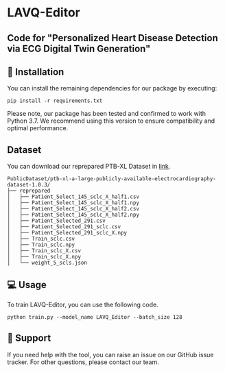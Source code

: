# LAVQ-Editor
## Code for "Personalized Heart Disease Detection via ECG Digital Twin Generation" 

## 🚀 Installation 

You can install the remaining dependencies for our package by executing:
```
pip install -r requirements.txt
```
Please note, our package has been tested and confirmed to work with Python 3.7. We recommend using this version to ensure compatibility and optimal performance.

## Dataset
You can download our reprepared PTB-XL Dataset in [link]().
```
PublicDataset/ptb-xl-a-large-publicly-available-electrocardiography-dataset-1.0.3/
├── reprepared
│   ├── Patient_Select_145_sclc_X_half1.csv
│   ├── Patient_Select_145_sclc_X_half1.npy
│   ├── Patient_Select_145_sclc_X_half2.csv
│   ├── Patient_Select_145_sclc_X_half2.npy
│   ├── Patient_Selected_291.csv
│   ├── Patient_Selected_291_sclc.csv
│   ├── Patient_Selected_291_sclc_X.npy
│   ├── Train_sclc.csv
│   ├── Train_sclc.npy
│   ├── Train_sclc_X.csv
│   ├── Train_sclc_X.npy
│   └── weight_5_scls.json
```


## 💻 Usage
To train LAVQ-Editor, you can use the following code.
```
python train.py --model_name LAVQ_Editor --batch_size 128 
```

## 💼 Support
If you need help with the tool, you can raise an issue on our GitHub issue tracker. For other questions, please contact our team. 



